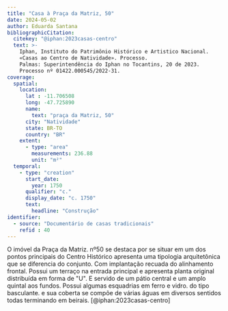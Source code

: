 ```yaml
---
title: "Casa à Praça da Matriz, 50"
date: 2024-05-02
author: Eduarda Santana
bibliographicCitation:
  citekey: "@iphan:2023casas-centro"
  text: >-
    Iphan, Instituto do Patrimônio Histórico e Artistico Nacional.
    «Casas ao Centro de Natividade». Processo.
    Palmas: Superintendência do Iphan no Tocantins, 20 de 2023.
    Processo nº 01422.000545/2022-31.
coverage:
  spatial:
    location:
      lat : -11.706508
      long: -47.725890
      name: 
        text: "praça da Matriz, 50"
      city: "Natividade"
      state: BR-TO
      country: "BR"
    extent:
      - type: "area"
        measurements: 236.88
        unit: "m²"
  temporal:
    - type: "creation"
      start_date:
        year: 1750
      qualifier: "c."
      display_date: "c. 1750"
      text:
        headline: "Construção"
identifier:
  - source: "Documentário de casas tradicionais"
    refid : 40
---
```


O imóvel da Praça da Matriz. nº50 se destaca por se situar em um dos pontos principais do Centro Histórico apresenta uma tipologia arquitetônica que se diferencia do conjunto. Com implantação recuada do alinhamento frontal. Possui um terraço na entrada principal e apresenta planta original distribuída em forma de "U". E servido de um pátio central e um amplo quintal aos fundos. Possui algumas esquadrias em ferro e vidro. do tipo basculante. e sua coberta se compõe de várias águas em diversos sentidos todas terminando em beirais. [@iphan:2023casas-centro]
